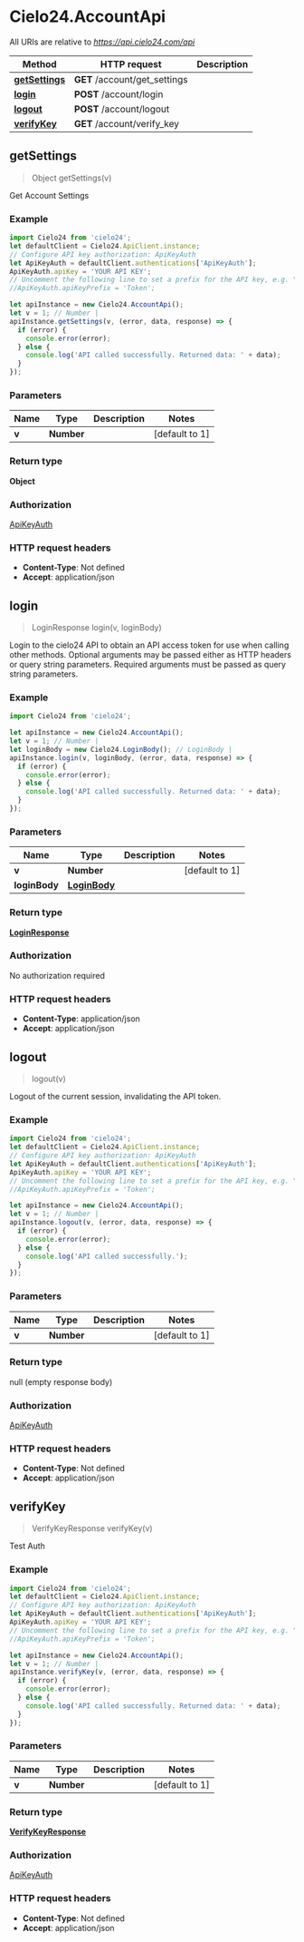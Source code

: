 # Cielo24.AccountApi

All URIs are relative to *https://api.cielo24.com/api*

Method | HTTP request | Description
------------- | ------------- | -------------
[**getSettings**](AccountApi.md#getSettings) | **GET** /account/get_settings | 
[**login**](AccountApi.md#login) | **POST** /account/login | 
[**logout**](AccountApi.md#logout) | **POST** /account/logout | 
[**verifyKey**](AccountApi.md#verifyKey) | **GET** /account/verify_key | 



## getSettings

> Object getSettings(v)



Get Account Settings

### Example

```javascript
import Cielo24 from 'cielo24';
let defaultClient = Cielo24.ApiClient.instance;
// Configure API key authorization: ApiKeyAuth
let ApiKeyAuth = defaultClient.authentications['ApiKeyAuth'];
ApiKeyAuth.apiKey = 'YOUR API KEY';
// Uncomment the following line to set a prefix for the API key, e.g. "Token" (defaults to null)
//ApiKeyAuth.apiKeyPrefix = 'Token';

let apiInstance = new Cielo24.AccountApi();
let v = 1; // Number | 
apiInstance.getSettings(v, (error, data, response) => {
  if (error) {
    console.error(error);
  } else {
    console.log('API called successfully. Returned data: ' + data);
  }
});
```

### Parameters


Name | Type | Description  | Notes
------------- | ------------- | ------------- | -------------
 **v** | **Number**|  | [default to 1]

### Return type

**Object**

### Authorization

[ApiKeyAuth](../README.md#ApiKeyAuth)

### HTTP request headers

- **Content-Type**: Not defined
- **Accept**: application/json


## login

> LoginResponse login(v, loginBody)



Login to the cielo24 API to obtain an API access token for use when calling other methods. Optional arguments may be passed either as HTTP headers or query string parameters. Required arguments must be passed as query string parameters.

### Example

```javascript
import Cielo24 from 'cielo24';

let apiInstance = new Cielo24.AccountApi();
let v = 1; // Number | 
let loginBody = new Cielo24.LoginBody(); // LoginBody | 
apiInstance.login(v, loginBody, (error, data, response) => {
  if (error) {
    console.error(error);
  } else {
    console.log('API called successfully. Returned data: ' + data);
  }
});
```

### Parameters


Name | Type | Description  | Notes
------------- | ------------- | ------------- | -------------
 **v** | **Number**|  | [default to 1]
 **loginBody** | [**LoginBody**](LoginBody.md)|  | 

### Return type

[**LoginResponse**](LoginResponse.md)

### Authorization

No authorization required

### HTTP request headers

- **Content-Type**: application/json
- **Accept**: application/json


## logout

> logout(v)



Logout of the current session, invalidating the API token.

### Example

```javascript
import Cielo24 from 'cielo24';
let defaultClient = Cielo24.ApiClient.instance;
// Configure API key authorization: ApiKeyAuth
let ApiKeyAuth = defaultClient.authentications['ApiKeyAuth'];
ApiKeyAuth.apiKey = 'YOUR API KEY';
// Uncomment the following line to set a prefix for the API key, e.g. "Token" (defaults to null)
//ApiKeyAuth.apiKeyPrefix = 'Token';

let apiInstance = new Cielo24.AccountApi();
let v = 1; // Number | 
apiInstance.logout(v, (error, data, response) => {
  if (error) {
    console.error(error);
  } else {
    console.log('API called successfully.');
  }
});
```

### Parameters


Name | Type | Description  | Notes
------------- | ------------- | ------------- | -------------
 **v** | **Number**|  | [default to 1]

### Return type

null (empty response body)

### Authorization

[ApiKeyAuth](../README.md#ApiKeyAuth)

### HTTP request headers

- **Content-Type**: Not defined
- **Accept**: application/json


## verifyKey

> VerifyKeyResponse verifyKey(v)



Test Auth

### Example

```javascript
import Cielo24 from 'cielo24';
let defaultClient = Cielo24.ApiClient.instance;
// Configure API key authorization: ApiKeyAuth
let ApiKeyAuth = defaultClient.authentications['ApiKeyAuth'];
ApiKeyAuth.apiKey = 'YOUR API KEY';
// Uncomment the following line to set a prefix for the API key, e.g. "Token" (defaults to null)
//ApiKeyAuth.apiKeyPrefix = 'Token';

let apiInstance = new Cielo24.AccountApi();
let v = 1; // Number | 
apiInstance.verifyKey(v, (error, data, response) => {
  if (error) {
    console.error(error);
  } else {
    console.log('API called successfully. Returned data: ' + data);
  }
});
```

### Parameters


Name | Type | Description  | Notes
------------- | ------------- | ------------- | -------------
 **v** | **Number**|  | [default to 1]

### Return type

[**VerifyKeyResponse**](VerifyKeyResponse.md)

### Authorization

[ApiKeyAuth](../README.md#ApiKeyAuth)

### HTTP request headers

- **Content-Type**: Not defined
- **Accept**: application/json

